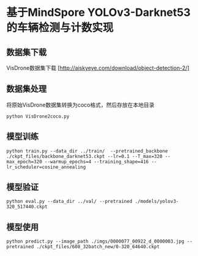 # 基于MindSpore YOLOv3-Darknet53的车辆检测与计数实现

## 数据集下载

VisDrone数据集下载 [http://aiskyeye.com/download/object-detection-2/]

## 数据集处理
将原始VisDrone数据集转换为coco格式，然后存放在本地目录

```
python VisDrone2coco.py
```

## 模型训练

```
python train.py --data_dir ../train/  --pretrained_backbone ./ckpt_files/backbone_darknet53.ckpt --lr=0.1 --T_max=320 --max_epoch=320 --warmup_epochs=4 --training_shape=416 --lr_scheduler=cosine_annealing
```

## 模型验证

```
python eval.py --data_dir ../val/ --pretrained ./models/yolov3-320_517440.ckpt
```

## 模型使用

```
python predict.py --image_path ./imgs/0000077_00922_d_0000003.jpg --pretrained ./ckpt_files/608_32batch_new/0-320_64640.ckpt
```


